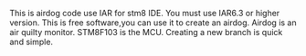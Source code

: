This is airdog code use IAR for stm8 IDE.
You must use IAR6.3 or higher version.
This is free software,you can use it to create an airdog.
Airdog is an air quilty monitor.
STM8F103 is the MCU.
Creating a new branch is quick and simple.

